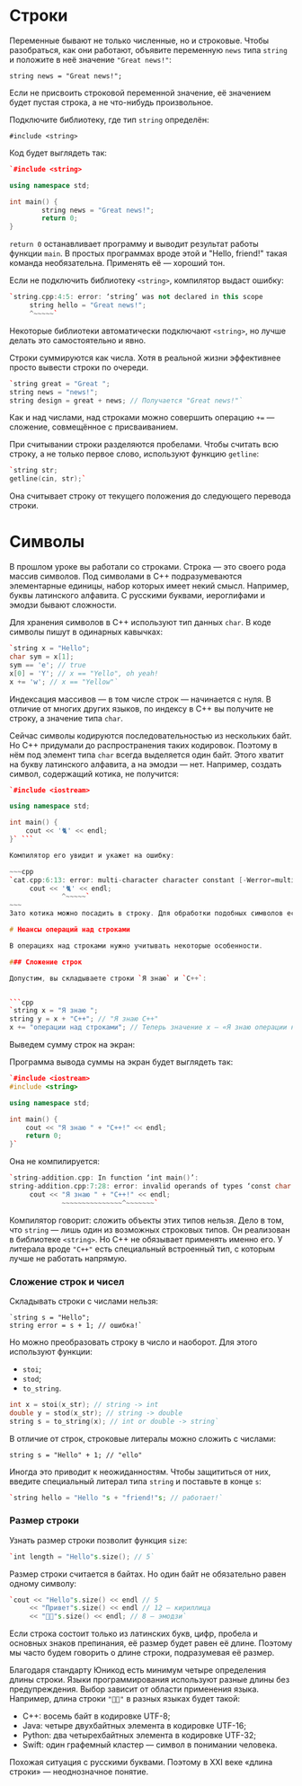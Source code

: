 # Строки

Переменные бывают не только численные, но и строковые. Чтобы разобраться, как они работают, объявите переменную `news` типа `string` и положите в неё значение `"Great news!"`:



`string news = "Great news!";` 

Если не присвоить строковой переменной значение, её значением будет пустая строка, а не что-нибудь произвольное.

Подключите библиотеку, где тип `string` определён:



`#include <string>` 

Код будет выглядеть так:


```cpp
`#include <string>

using namespace std;

int main() {
        string news = "Great news!";
        return 0;
}
```

`return 0` останавливает программу и выводит результат работы функции `main`. В простых программах вроде этой и "Hello, friend!" такая команда необязательна. Применять её — хороший тон.

Если не подключить библиотеку `<string>`, компилятор выдаст ошибку:


```cpp
`string.cpp:4:5: error: ‘string’ was not declared in this scope
     string hello = "Great news!";
     ^~~~~~` 
```
Некоторые библиотеки автоматически подключают `<string>`, но лучше делать это самостоятельно и явно.

Строки суммируются как числа. Хотя в реальной жизни эффективнее просто вывести строки по очереди.


```cpp
`string great = "Great ";
string news = "news!";
string design = great + news; // Получается "Great news!"` 
```
Как и над числами, над строками можно совершить операцию `+=` — сложение, совмещённое с присваиванием.

При считывании строки разделяются пробелами. Чтобы считать всю строку, а не только первое слово, используют функцию `getline`:


```cpp
`string str;
getline(cin, str);` 
```

Она считывает строку от текущего положения до следующего перевода строки.

# Символы

В прошлом уроке вы работали со строками. Строка — это своего рода массив символов. Под символами в C++ подразумеваются элементарные единицы, набор которых имеет некий смысл. Например, буквы латинского алфавита. С русскими буквами, иероглифами и эмодзи бывают сложности.

Для хранения символов в С++ используют тип данных `char`. В коде символы пишут в одинарных кавычках:


```cpp
`string x = "Hello";
char sym = x[1];
sym == 'e'; // true
x[0] = 'Y'; // x == "Yello", oh yeah!
x += 'w'; // x == "Yellow"` 
```
Индексация массивов — в том числе строк — начинается с нуля. В отличие от многих других языков, по индексу в C++ вы получите не строку, а значение типа `char`.

Сейчас символы кодируются последовательностью из нескольких байт. Но C++ придумали до распространения таких кодировок. Поэтому в нём под элемент типа `char` всегда выделяется один байт. Этого хватит на букву латинского алфавита, а на эмодзи — нет. Например, создать символ, содержащий котика, не получится:

```cpp
`#include <iostream>

using namespace std;

int main() {
    cout << '🐈' << endl;
}` ```

Компилятор его увидит и укажет на ошибку:

~~~cpp
`cat.cpp:6:13: error: multi-character character constant [-Werror=multichar]
     cout << '🐈' << endl;
             ^~~~~~` 
~~~
Зато котика можно посадить в строку. Для обработки подобных символов есть специальные библиотеки, но в этом курсе они не понадобятся.

# Нюансы операций над строками

В операциях над строками нужно учитывать некоторые особенности.

### Сложение строк

Допустим, вы складываете строки `Я знаю` и `С++`:


```cpp
`string x = "Я знаю ";
string y = x + "C++"; // "Я знаю C++"
x += "операции над строками"; // Теперь значение x — «Я знаю операции над строками»` 
```
Выведем сумму строк на экран:

Программа вывода суммы на экран будет выглядеть так:


```cpp
`#include <iostream>
#include <string>

using namespace std;

int main() {
    cout << "Я знаю " + "C++!" << endl;
    return 0;
}` 
```
Она не компилируется:


```cpp
`string-addition.cpp: In function ‘int main()’:
string-addition.cpp:7:28: error: invalid operands of types ‘const char [13]’ and ‘const char [5]’ to binary ‘operator+’
     cout << "Я знаю " + "C++!" << endl;
             ~~~~~~~~~~~~~~~^~~~~~~~` 
```
Компилятор говорит: сложить объекты этих типов нельзя. Дело в том, что `string` — лишь один из возможных строковых типов. Он реализован в библиотеке `<string>`. Но C++ не обязывает применять именно его. У литерала вроде `"С++"` есть специальный встроенный тип, с которым лучше не работать напрямую.

### Сложение строк и чисел
> 

Складывать строки с числами нельзя:


```
`string s = "Hello";
string error = s + 1; // ошибка!` 
```
Но можно преобразовать строку в число и наоборот. Для этого используют функции:

-   `stoi`;
-   `stod`;
-   `to_string`.

```cpp
int x = stoi(x_str); // string -> int
double y = stod(x_str); // string -> double
string s = to_string(x); // int or double -> string` 
```
В отличие от строк, строковые литералы можно сложить с числами:



`string s = "Hello" + 1; // "ello"` 

Иногда это приводит к неожиданностям. Чтобы защититься от них, введите специальный литерал типа `string` и поставьте в конце `s`:


```cpp
`string hello = "Hello "s + "friend!"s; // работает!` 
```
### Размер строки

Узнать размер строки позволит функция `size`:


```cpp
`int length = "Hello"s.size(); // 5` 
```
Размер строки считается в байтах. Но один байт не обязательно равен одному символу:


```cpp
`cout << "Hello"s.size() << endl // 5
     << "Привет"s.size() << endl // 12 — кириллица
     << "👋🏾"s.size() << endl; // 8 — эмодзи` 
```
Если строка состоит только из латинских букв, цифр, пробела и основных знаков препинания, её размер будет равен её длине. Поэтому мы часто будем говорить о длине строки, подразумевая её размер.

Благодаря стандарту Юникод есть минимум четыре определения длины строки. Языки программирования используют разные длины без предупреждения. Выбор зависит от области применения языка. Например, длина строки `"👋🏾"` в разных языках будет такой:

-   C++: восемь байт в кодировке UTF-8;
-   Java: четыре двухбайтных элемента в кодировке UTF-16;
-   Python: два четырехбайтных элемента в кодировке UTF-32;
-   Swift: один графемный кластер — символ в понимании человека.

Похожая ситуация с русскими буквами. Поэтому в XXI веке «длина строки» — неоднозначное понятие.